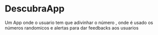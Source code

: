 # DescubraApp
Um App onde o usuario tem que adivinhar o número , onde é usado os números randomicos e alertas para dar feedbacks aos usuarios

